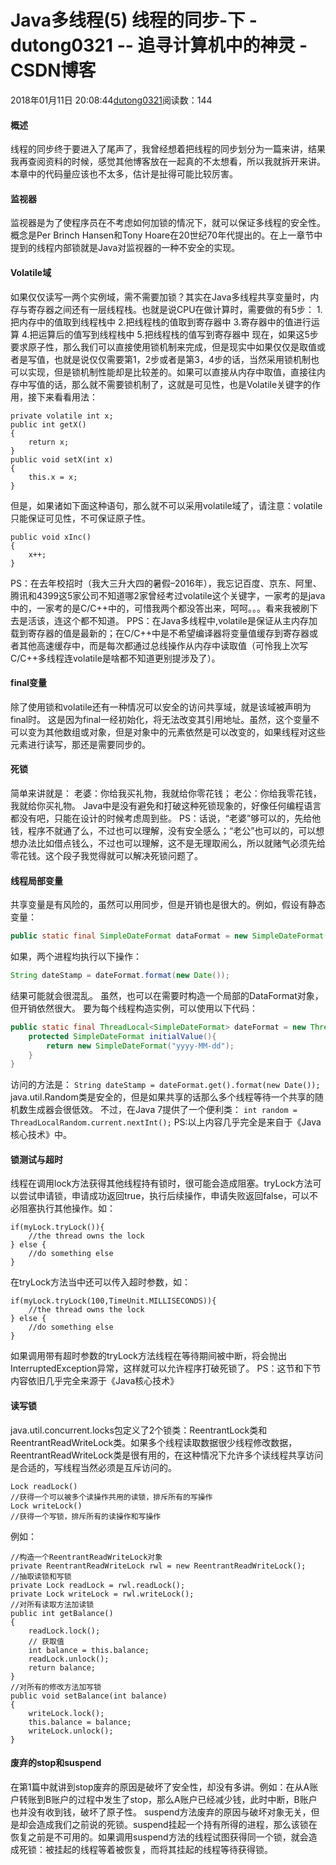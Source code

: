# Java多线程(5) 线程的同步-下 - dutong0321 -- 追寻计算机中的神灵 - CSDN博客
2018年01月11日 20:08:44[dutong0321](https://me.csdn.net/dutong0321)阅读数：144
#### 概述
线程的同步终于要进入了尾声了，我曾经想着把线程的同步划分为一篇来讲，结果我再查阅资料的时候，感觉其他博客放在一起真的不太想看，所以我就拆开来讲。本章中的代码量应该也不太多，估计是扯得可能比较厉害。
#### 监视器
监视器是为了使程序员在不考虑如何加锁的情况下，就可以保证多线程的安全性。概念是Per Brinch Hansen和Tony Hoare在20世纪70年代提出的。在上一章节中提到的线程内部锁就是Java对监视器的一种不安全的实现。
#### Volatile域
如果仅仅读写一两个实例域，需不需要加锁？其实在Java多线程共享变量时，内存与寄存器之间还有一层线程栈。也就是说CPU在做计算时，需要做的有5步： 
1.把内存中的值取到线程栈中 
2.把线程栈的值取到寄存器中 
3.寄存器中的值进行运算 
4.把运算后的值写到线程栈中 
5.把线程栈的值写到寄存器中 
现在，如果这5步要求原子性，那么我们可以直接使用锁机制来完成，但是现实中如果仅仅是取值或者是写值，也就是说仅仅需要第1，2步或者是第3，4步的话，当然采用锁机制也可以实现，但是锁机制性能却是比较差的。如果可以直接从内存中取值，直接往内存中写值的话，那么就不需要锁机制了，这就是可见性，也是Volatile关键字的作用，接下来看看用法：
```
private volatile int x;
public int getX()
{
    return x;
}
public void setX(int x)
{
    this.x = x;
}
```
但是，如果诸如下面这种语句，那么就不可以采用volatile域了，请注意：volatile只能保证可见性，不可保证原子性。
```
public void xInc()
{
    x++;
}
```
PS：在去年校招时（我大三升大四的暑假–2016年），我忘记百度、京东、阿里、腾讯和4399这5家公司不知道哪2家曾经考过volatile这个关键字，一家考的是java中的，一家考的是C/C++中的，可惜我两个都没答出来，呵呵。。。看来我被刷下去是活该，连这个都不知道。 
PPS：在Java多线程中,volatile是保证从主内存加载到寄存器的值是最新的；在C/C++中是不希望编译器将变量值缓存到寄存器或者其他高速缓存中，而是每次都通过总线操作从内存中读取值（可怜我上次写C/C++多线程连volatile是啥都不知道更别提涉及了）。
#### final变量
除了使用锁和volatile还有一种情况可以安全的访问共享域，就是该域被声明为final时。 
这是因为final一经初始化，将无法改变其引用地址。虽然，这个变量不可以变为其他数组或对象，但是对象中的元素依然是可以改变的，如果线程对这些元素进行读写，那还是需要同步的。
#### 死锁
简单来讲就是： 
老婆：你给我买礼物，我就给你零花钱； 
老公：你给我零花钱，我就给你买礼物。 
Java中是没有避免和打破这种死锁现象的，好像任何编程语言都没有吧，只能在设计的时候考虑周到些。 
PS：话说，“老婆”够可以的，先给他钱，程序不就通了么，不过也可以理解，没有安全感么；“老公”也可以的，可以想想办法比如借点钱么，不过也可以理解，这不是无理取闹么，所以就赌气必须先给零花钱。这个段子我觉得就可以解决死锁问题了。
#### 线程局部变量
共享变量是有风险的，虽然可以用同步，但是开销也是很大的。例如，假设有静态变量：
```java
public static final SimpleDateFormat dataFormat = new SimpleDateFormat("yyyy-MM-dd");
```
如果，两个进程均执行以下操作：
```java
String dateStamp = dateFormat.format(new Date());
```
结果可能就会很混乱。 
虽然，也可以在需要时构造一个局部的DataFormat对象，但开销依然很大。 
要为每个线程构造实例，可以使用以下代码：
```java
public static final ThreadLocal<SimpleDateFormat> dateFormat = new ThreadLocal<SimpleDateFormat>(){
    protected SimpleDateFormat initialValue(){
        return new SimpleDateFormat("yyyy-MM-dd");
    }
}
```
访问的方法是：
`String dateStamp = dateFormat.get().format(new Date());`
java.util.Random类是安全的，但是如果共享的话那么多个线程等待一个共享的随机数生成器会很低效。 
不过，在Java 7提供了一个便利类：
`int random = ThreadLocalRandom.current.nextInt();`
PS:以上内容几乎完全是来自于《Java核心技术》中。
#### 锁测试与超时
线程在调用lock方法获得其他线程持有锁时，很可能会造成阻塞。tryLock方法可以尝试申请锁，申请成功返回true，执行后续操作，申请失败返回false，可以不必阻塞执行其他操作。如：
```
if(myLock.tryLock()){
    //the thread owns the lock
} else {
    //do something else
}
```
在tryLock方法当中还可以传入超时参数，如：
```
if(myLock.tryLock(100,TimeUnit.MILLISECONDS)){
    //the thread owns the lock
} else {
    //do something else
}
```
如果调用带有超时参数的tryLock方法线程在等待期间被中断，将会抛出InterruptedException异常，这样就可以允许程序打破死锁了。 
PS：这节和下节内容依旧几乎完全来源于《Java核心技术》
#### 读写锁
java.util.concurrent.locks包定义了2个锁类：ReentrantLock类和ReentrantReadWriteLock类。如果多个线程读取数据很少线程修改数据，ReentrantReadWriteLock类是很有用的，在这种情况下允许多个读线程共享访问是合适的，写线程当然必须是互斥访问的。
```
Lock readLock()
//获得一个可以被多个读操作共用的读锁，排斥所有的写操作
Lock writeLock()
//获得一个写锁，排斥所有的读操作和写操作
```
例如：
```
//构造一个ReentrantReadWriteLock对象
private ReentrantReadWriteLock rwl = new ReentrantReadWriteLock();
//抽取读锁和写锁
private Lock readLock = rwl.readLock();
private Lock writeLock = rwl.writeLock();
//对所有读取方法加读锁
public int getBalance()
{
    readLock.lock();
    // 获取值
    int balance = this.balance;
    readLock.unlock();
    return balance;
}
//对所有的修改方法加写锁
public void setBalance(int balance)
{
    writeLock.lock();
    this.balance = balance;
    writeLock.unlock();
}
```
#### 废弃的stop和suspend
在第1篇中就讲到stop废弃的原因是破坏了安全性，却没有多讲。例如：在从A账户转账到B账户的过程中发生了stop，那么A账户已经减少钱，此时中断，B账户也并没有收到钱，破坏了原子性。 
suspend方法废弃的原因与破坏对象无关，但是却会造成我们之前说的死锁。suspend挂起一个持有所得的进程，那么该锁在恢复之前是不可用的。如果调用suspend方法的线程试图获得同一个锁，就会造成死锁：被挂起的线程等着被恢复，而将其挂起的线程等待获得锁。
